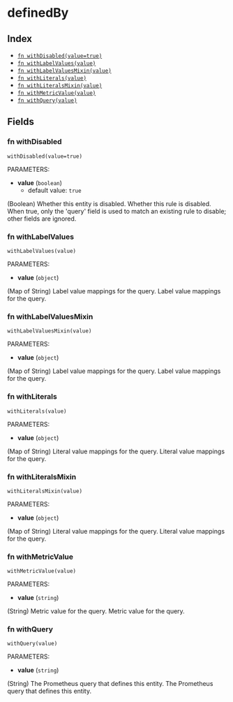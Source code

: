 # definedBy



## Index

* [`fn withDisabled(value=true)`](#fn-withdisabled)
* [`fn withLabelValues(value)`](#fn-withlabelvalues)
* [`fn withLabelValuesMixin(value)`](#fn-withlabelvaluesmixin)
* [`fn withLiterals(value)`](#fn-withliterals)
* [`fn withLiteralsMixin(value)`](#fn-withliteralsmixin)
* [`fn withMetricValue(value)`](#fn-withmetricvalue)
* [`fn withQuery(value)`](#fn-withquery)

## Fields

### fn withDisabled

```jsonnet
withDisabled(value=true)
```

PARAMETERS:

* **value** (`boolean`)
   - default value: `true`

(Boolean) Whether this entity is disabled.
Whether this rule is disabled. When true, only the 'query' field is used to match an existing rule to disable; other fields are ignored.
### fn withLabelValues

```jsonnet
withLabelValues(value)
```

PARAMETERS:

* **value** (`object`)

(Map of String) Label value mappings for the query.
Label value mappings for the query.
### fn withLabelValuesMixin

```jsonnet
withLabelValuesMixin(value)
```

PARAMETERS:

* **value** (`object`)

(Map of String) Label value mappings for the query.
Label value mappings for the query.
### fn withLiterals

```jsonnet
withLiterals(value)
```

PARAMETERS:

* **value** (`object`)

(Map of String) Literal value mappings for the query.
Literal value mappings for the query.
### fn withLiteralsMixin

```jsonnet
withLiteralsMixin(value)
```

PARAMETERS:

* **value** (`object`)

(Map of String) Literal value mappings for the query.
Literal value mappings for the query.
### fn withMetricValue

```jsonnet
withMetricValue(value)
```

PARAMETERS:

* **value** (`string`)

(String) Metric value for the query.
Metric value for the query.
### fn withQuery

```jsonnet
withQuery(value)
```

PARAMETERS:

* **value** (`string`)

(String) The Prometheus query that defines this entity.
The Prometheus query that defines this entity.